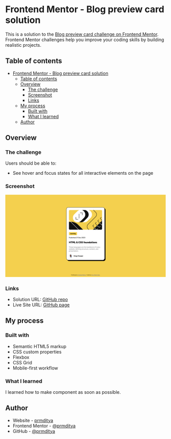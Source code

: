 # Frontend Mentor - Blog preview card solution

This is a solution to the [Blog preview card challenge on Frontend Mentor](https://www.frontendmentor.io/challenges/blog-preview-card-ckPaj01IcS). Frontend Mentor challenges help you improve your coding skills by building realistic projects. 

## Table of contents

- [Frontend Mentor - Blog preview card solution](#frontend-mentor---blog-preview-card-solution)
  - [Table of contents](#table-of-contents)
  - [Overview](#overview)
    - [The challenge](#the-challenge)
    - [Screenshot](#screenshot)
    - [Links](#links)
  - [My process](#my-process)
    - [Built with](#built-with)
    - [What I learned](#what-i-learned)
  - [Author](#author)

## Overview

### The challenge

Users should be able to:

- See hover and focus states for all interactive elements on the page

### Screenshot

![](./screenshot.png)

### Links

- Solution URL: [GitHub repo](https://github.com/prmditya/FM05-blog-preview-card)
- Live Site URL: [GitHub page](https://prmditya.github.io/FM05-blog-preview-card/)

## My process

### Built with

- Semantic HTML5 markup
- CSS custom properties
- Flexbox
- CSS Grid
- Mobile-first workflow

### What I learned

I learned how to make component as soon as possible.

## Author

- Website - [prmditya](https://www.your-site.com)
- Frontend Mentor - [@prmditya](https://www.frontendmentor.io/profile/prmditya)
- GitHub - [@prmditya](https://www.github.com/prmditya)
